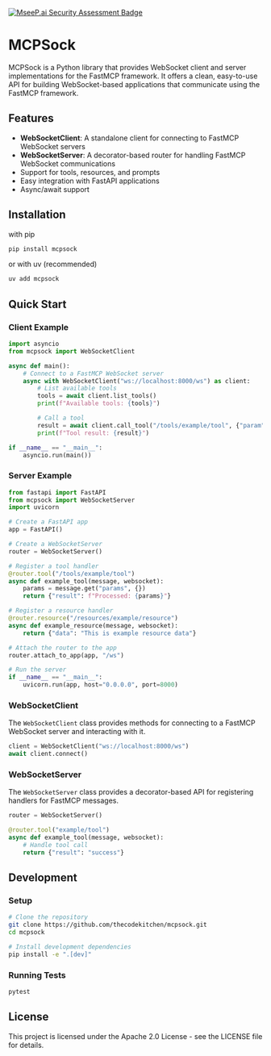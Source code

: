 [![MseeP.ai Security Assessment Badge](https://mseep.net/pr/thecodekitchen-mcpsock-badge.png)](https://mseep.ai/app/thecodekitchen-mcpsock)

# MCPSock

MCPSock is a Python library that provides WebSocket client and server implementations for the FastMCP framework. It offers a clean, easy-to-use API for building WebSocket-based applications that communicate using the FastMCP framework.

## Features

- **WebSocketClient**: A standalone client for connecting to FastMCP WebSocket servers
- **WebSocketServer**: A decorator-based router for handling FastMCP WebSocket communications
- Support for tools, resources, and prompts
- Easy integration with FastAPI applications
- Async/await support

## Installation
with pip

```bash
pip install mcpsock
```
or with uv (recommended)
```bash
uv add mcpsock
```

## Quick Start

### Client Example

```python
import asyncio
from mcpsock import WebSocketClient

async def main():
    # Connect to a FastMCP WebSocket server
    async with WebSocketClient("ws://localhost:8000/ws") as client:
        # List available tools
        tools = await client.list_tools()
        print(f"Available tools: {tools}")

        # Call a tool
        result = await client.call_tool("/tools/example/tool", {"param": "value"})
        print(f"Tool result: {result}")

if __name__ == "__main__":
    asyncio.run(main())
```

### Server Example

```python
from fastapi import FastAPI
from mcpsock import WebSocketServer
import uvicorn

# Create a FastAPI app
app = FastAPI()

# Create a WebSocketServer
router = WebSocketServer()

# Register a tool handler
@router.tool("/tools/example/tool")
async def example_tool(message, websocket):
    params = message.get("params", {})
    return {"result": f"Processed: {params}"}

# Register a resource handler
@router.resource("/resources/example/resource")
async def example_resource(message, websocket):
    return {"data": "This is example resource data"}

# Attach the router to the app
router.attach_to_app(app, "/ws")

# Run the server
if __name__ == "__main__":
    uvicorn.run(app, host="0.0.0.0", port=8000)
```


### WebSocketClient

The `WebSocketClient` class provides methods for connecting to a FastMCP WebSocket server and interacting with it.

```python
client = WebSocketClient("ws://localhost:8000/ws")
await client.connect()
```

### WebSocketServer

The `WebSocketServer` class provides a decorator-based API for registering handlers for FastMCP messages.

```python
router = WebSocketServer()

@router.tool("example/tool")
async def example_tool(message, websocket):
    # Handle tool call
    return {"result": "success"}
```

## Development

### Setup

```bash
# Clone the repository
git clone https://github.com/thecodekitchen/mcpsock.git
cd mcpsock

# Install development dependencies
pip install -e ".[dev]"
```

### Running Tests

```bash
pytest
```

## License

This project is licensed under the Apache 2.0 License - see the LICENSE file for details.
